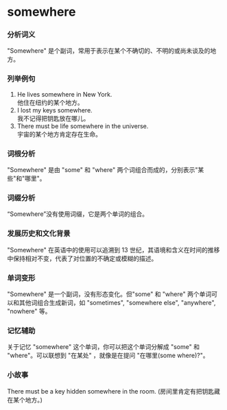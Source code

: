 # somewhere

### 分析词义

  

"Somewhere" 是个副词，常用于表示在某个不确切的、不明的或尚未谈及的地方。

  

### 列举例句

  

1.  He lives somewhere in New York.  
    他住在纽约的某个地方。
2.  I lost my keys somewhere.  
    我不记得把钥匙放在哪儿。
3.  There must be life somewhere in the universe.  
    宇宙的某个地方肯定存在生命。

  

### 词根分析

  

"Somewhere" 是由 "some" 和 "where" 两个词组合而成的，分别表示"某些"和"哪里"。

  

### 词缀分析

  

“Somewhere”没有使用词缀，它是两个单词的组合。

  

### 发展历史和文化背景

  

"Somewhere" 在英语中的使用可以追溯到 13 世纪，其语境和含义在时间的推移中保持相对不变，代表了对位置的不确定或模糊的描述。

  

### 单词变形

  

"Somewhere" 是一个副词，没有形态变化。但"some" 和 "where" 两个单词可以和其他词组合生成新词，如 "sometimes", "somewhere else", "anywhere", "nowhere" 等。

  

### 记忆辅助

  

关于记忆 "somewhere" 这个单词，你可以把这个单词分解成 "some" 和 "where"。可以联想到 "在某处" ，就像是在提问 "在哪里(some where)?"。

  

### 小故事

  

There must be a key hidden somewhere in the room. (房间里肯定有把钥匙藏在某个地方。)
